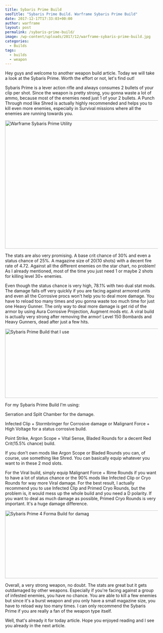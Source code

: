 ```yaml
---
title: Sybaris Prime Build
seoTitle: "Sybaris Prime Build. Warframe Sybaris Prime Build"
date: 2017-12-17T17:33:03+00:00
author: warframe
layout: post
permalink: /sybaris-prime-build/
image: /wp-content/uploads/2017/12/warframe-sybaris-prime-build.jpg
categories:
  - Builds
tags:
  - builds
  - weapon
---
```

Hey guys and welcome to another weapon build article. Today we will take a look at the Sybaris Prime. Worth the effort or not, let's find out!<!--more-->

Sybaris Prime is a lever action rifle and always consumes 2 bullets of your clip per shot. Since the weapon is pretty strong, you gonna waste a lot of ammo, because most of the enemies need just 1 of your 2 bullets. A Punch Through mod like Shred is actually highly recommended and helps you to kill even more enemies, especially in Survival missions where all the enemies are running towards you.

<img src="https://warframeblog.com/wp-content/uploads/2017/12/warframe-sybaris-prime-stats-1024x576.png" title="Warframe Sybaris Prime Stats" alt="Warframe Sybaris Prime Utility" width="750" height="422" class="alignnone size-large wp-image-1478" srcset="https://warframeblog.com/wp-content/uploads/2017/12/warframe-sybaris-prime-stats.png 1024w, https://warframeblog.com/wp-content/uploads/2017/12/warframe-sybaris-prime-stats-300x169.png 300w, https://warframeblog.com/wp-content/uploads/2017/12/warframe-sybaris-prime-stats-768x432.png 768w" sizes="(max-width: 750px) 100vw, 750px" />

The stats are also very promising. A base crit chance of 30% and even a status chance of 25%. A magazine size of 20(10 shots) with a decent fire rate of 4.72. Against all the different enemies on the star chart, no problem! As I already mentioned, most of the time you just need 1 or maybe 2 shots for killing level 30+ enemies.

Even though the status chance is very high, 78.1% with two dual stat mods. The damage falls off very quickly if you are facing against armored units and even all the Corrosive procs won't help you to deal more damage. You have to reload too many times and you gonna waste too much time for just one Heavy Gunner. The only way to deal more damage is get rid of the armor by using Aura Corrosive Projection, Augment mods etc. A viral build is actually very strong after removing the armor! Level 150 Bombards and Heavy Gunners, dead after just a few hits.
  
<img src="https://warframeblog.com/wp-content/uploads/2017/12/warframe-sybaris-prime-viral-build-1024x311.png" title="Warframe Sybaris Prime Build" alt="Sybaris Prime Build that I use" width="750" height="228" class="alignnone size-large wp-image-1476" srcset="https://warframeblog.com/wp-content/uploads/2017/12/warframe-sybaris-prime-viral-build-1024x311.png 1024w, https://warframeblog.com/wp-content/uploads/2017/12/warframe-sybaris-prime-viral-build-300x91.png 300w, https://warframeblog.com/wp-content/uploads/2017/12/warframe-sybaris-prime-viral-build-768x233.png 768w" sizes="(max-width: 750px) 100vw, 750px" />

For my Sybaris Prime Build I'm using:
  
Serration and Split Chamber for the damage.
  
Infected Clip + Stormbringer for Corrosive damage or Malignant Force + High Voltage for a status corrosive build.
  
Point Strike, Argon Scope + Vital Sense, Bladed Rounds for a decent Red Crit(15.5% chance) build.

If you don't own mods like Argon Scope or Bladed Rounds you can, of course, use something like Shred. You can basically equip whatever you want to in these 2 mod slots.

For the Viral build, simply equip Malignant Force + Rime Rounds if you want to have a lot of status chance or the 90% mods like Infected Clip or Cryo Rounds for way more Viral damage. For the best result, I actually recommend you to use Infected Clip and Primed Cryo Rounds, but the problem is, it would mess up the whole build and you need a D polarity. If you want to deal as much damage as possible, Primed Cryo Rounds is very important. It's a huge damage difference.

<img src="https://warframeblog.com/wp-content/uploads/2017/12/warframe-sybaris-prime-4-forma-damage-build-1024x305.png" title="Warframe Sybaris Prime 4 Forma Build for damage" alt="Sybaris Prime 4 Forma Build for damag" width="750" height="223" class="alignnone size-large wp-image-1481" srcset="https://warframeblog.com/wp-content/uploads/2017/12/warframe-sybaris-prime-4-forma-damage-build-1024x305.png 1024w, https://warframeblog.com/wp-content/uploads/2017/12/warframe-sybaris-prime-4-forma-damage-build-300x89.png 300w, https://warframeblog.com/wp-content/uploads/2017/12/warframe-sybaris-prime-4-forma-damage-build-768x229.png 768w" sizes="(max-width: 750px) 100vw, 750px" />

Overall, a very strong weapon, no doubt. The stats are great but it gets outdamaged by other weapons. Especially if you're facing against a group of infested enemies, you have no chance. You are able to kill a few enemies but since it's a burst weapon and you only have a small magazine size, you have to reload way too many times. I can only recommend the Sybaris Prime if you are really a fan of the weapon type itself.

Well, that's already it for today article. Hope you enjoyed reading and I see you already in the next article.